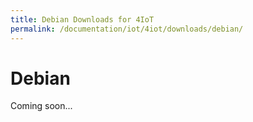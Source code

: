 ```yaml
---
title: Debian Downloads for 4IoT
permalink: /documentation/iot/4iot/downloads/debian/
---
```



# Debian

Coming soon...
